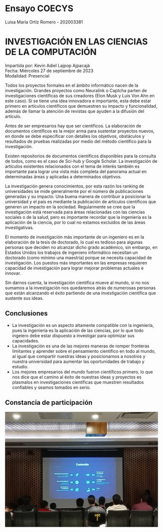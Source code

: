 # Ensayo COECYS
Luisa María Ortíz Romero -  202003381 

# INVESTIGACIÓN EN LAS CIENCIAS DE LA COMPUTACIÓN
Impartida por: Kevin Adiel Lajpop Ajpacajá  
Fecha: Miércoles 27 de septiembre de 2023  
Modalidad: Presencial  

Todos los proyectos formales en el ámbito informático nacen de la investigación.
Grandes proyectos como Neuralink o Captcha parten de investigaciones científicas
de sus creadores (Elon Musk y Luis Von Ahn en este caso). Si se tiene una idea
innovadora e importante, esta debe estar primero en artículos científicos que
demuestren su impacto y funcionalidad, además de llamar la atención de revistas
que ayuden a la difusión del artículo.  

Antes de ser empresarios hay que ser científicos. La elaboración de documentos
científicos es la mejor arma para sustentar proyectos nuevos, en donde se debe
especificar con detalles los objetivos, obstáculos y resultados de pruebas realizadas
por medio del método científico para la investigación. 

Existen repositorios de documentos científicos disponibles para la consulta de
todos, como es el caso de Sci-hub y Google Scholar. La investigación de artículos
existentes relacionados con el tema de interés también es importante para lograr
una vista más completa del panorama actual en determinadas áreas y aplicadas a
determinados objetivos. 

La investigación genera conocimientos, por esta razón los ranking de universidades
se mide generalmente por el número de publicaciones generadas y su impacto. Una
buena manera de contribuir a posicionar la universidad y el país es mediante la
publicación de artículos científicos que generen un impacto en la sociedad.
Regularmente se cree que la investigación está reservada para áreas relacionadas
con las ciencias sociales o de la salud, pero es importante recordar que la ingeniería
es la aplicación de la ciencia, por lo cual no estamos excluidos de las áreas
investigativas.  

El momento de investigación más importante de un ingeniero es en la elaboración
de la tesis de doctorado, lo cual es tedioso para algunas personas que deciden no
alcanzar dicho grado académico, sin embargo, en Estados Unidos los trabajos de
ingeniero informático necesitan un doctorado (como mínimo una maestría) porque
se necesita capacidad de investigación. Los puestos más importantes en las
empresas requieren capacidad de investigación para lograr mejorar problemas
actuales e innovar.  

Sin darnos cuenta, la investigación científica mueve al mundo, si no nos sumamos
a la investigación nos quedaremos atrás de numerosas personas que están
alcanzando el éxito partiendo de una investigación científica que sustente sus ideas.

## Conclusiones
- La investigación es un aspecto altamente compatible con la ingeniería, pues la ingeniería es la aplicación de las ciencias, por lo que todo ingeiero debe estar dispuesto a investigar para optimizar sus capacidades.
- La investigación es una de las mejores maneras de romper fronteras limitantes y aprender sobre el pensamiento científico en todo al mundo, al igual que compartir nuestras ideas y posicionarnos a nosotros y nuestra universidad para aumentar las oportunidades de trabajo y estudio.
- Los mejores empresarios del mundo fueron científicos primero, lo que nos dice que el camino al éxito de nuestras ideas y proyectos es plasmalos en investigaciones científicas que muestren resultados confiables y seamos tomados en serio.

 ## Constancia de participación

![Imagen](/Tareas/COECYS/asistencia.PNG)
